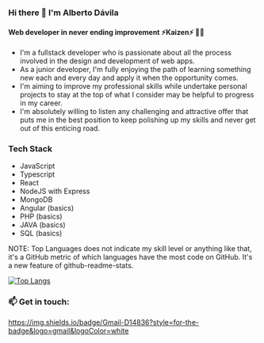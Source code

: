 ### Hi there 👋 I'm Alberto Dávila

#### Web developer in never ending improvement ⚡**Kaizen**⚡ 👨‍💻

- I'm a fullstack developer who is passionate about all the process involved in the design and development of web apps.
- As a junior developer, I'm fully enjoying the path of learning something new each and every day and apply it when the opportunity comes.
- I'm aiming to improve my professional skills while undertake personal projects to stay at the top of what I consider may be helpful to progress in my career.
- I'm absolutely willing to listen any challenging and attractive offer that puts me in the best position to keep polishing up my skills and never get out of this enticing road.

### Tech Stack
- JavaScript
- Typescript
- React
- NodeJS with Express
- MongoDB
- Angular (basics)
- PHP (basics)
- JAVA (basics)
- SQL (basics)

NOTE: Top Languages does not indicate my skill level or anything like that, it's a GitHub metric of which languages have the most code on GitHub. It's a new feature of github-readme-stats.

[![Top Langs](https://github-readme-stats.vercel.app/api/top-langs/?username=betoDavila86&layout=compact)](https://github.com/betoDavila86/github-readme-stats)

### 📫 Get in touch:
https://img.shields.io/badge/Gmail-D14836?style=for-the-badge&logo=gmail&logoColor=white


<!--
**betoDavila86/betoDavila86** is a ✨ _special_ ✨ repository because its `README.md` (this file) appears on your GitHub profile.

Here are some ideas to get you started:

- 🔭 I’m currently working on ...
- 🌱 I’m currently learning ...
- 👯 I’m looking to collaborate on ...
- 🤔 I’m looking for help with ...
- 💬 Ask me about ...
- 📫 How to reach me: ...
- 😄 Pronouns: ...
- ⚡ Fun fact: ...
-->
